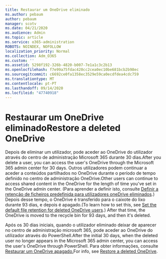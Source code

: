 ```yaml
---
title: Restaurar um OneDrive eliminado
ms.author: pebaum
author: pebaum
manager: scotv
ms.date: 04/21/2020
ms.audience: Admin
ms.topic: article
ms.service: o365-administration
ROBOTS: NOINDEX, NOFOLLOW
localization_priority: Normal
ms.collection: Adm_O365
ms.custom: ''
ms.assetid: 5298f192-326b-4820-b007-7e1a1c3c2b13
ms.openlocfilehash: f7e99a75fdac420cc2cea0ec10be681bcb2b98ec
ms.sourcegitcommit: c6692ce0fa1358ec3529e59ca0ecdfdea4cdc759
ms.translationtype: MT
ms.contentlocale: pt-PT
ms.lasthandoff: 09/14/2020
ms.locfileid: "47740918"
---
```

# <a name="restore-a-deleted-onedrive"></a><span data-ttu-id="20fd5-102">Restaurar um OneDrive eliminado</span><span class="sxs-lookup"><span data-stu-id="20fd5-102">Restore a deleted OneDrive</span></span>

<span data-ttu-id="20fd5-103">Depois de eliminar um utilizador, pode aceder ao OneDrive do utilizador através do centro de administração Microsoft 365 durante 30 dias.</span><span class="sxs-lookup"><span data-stu-id="20fd5-103">After you delete a user, you can access the user's OneDrive through the Microsoft 365 admin center for 30 days.</span></span> <span data-ttu-id="20fd5-104">Outros utilizadores podem continuar a aceder a conteúdos partilhados no OneDrive durante o período de tempo definido no centro de administração OneDrive.</span><span class="sxs-lookup"><span data-stu-id="20fd5-104">Other users can continue to access shared content in the OneDrive for the length of time you've set in the OneDrive admin center.</span></span> <span data-ttu-id="20fd5-105">(Para aprender a definir isto, consulte [Definir a retenção de ficheiros predefinida para utilizadores oneDrive eliminados](https://go.microsoft.com/fwlink/?linkid=874267).) Depois desse tempo, o OneDrive é transferido para o caixote do lixo durante 93 dias, e depois é apagado.</span><span class="sxs-lookup"><span data-stu-id="20fd5-105">(To learn how to set this, see [Set the default file retention for deleted OneDrive users](https://go.microsoft.com/fwlink/?linkid=874267).) After that time, the OneDrive is moved to the recycle bin for 93 days, and then it's deleted.</span></span>
  
<span data-ttu-id="20fd5-106">Após os 30 dias iniciais, quando o utilizador eliminado deixar de aparecer no centro de administração microsoft 365, pode aceder ao OneDrive do utilizador através do PowerShell.</span><span class="sxs-lookup"><span data-stu-id="20fd5-106">After the initial 30 days, when the deleted user no longer appears in the Microsoft 365 admin center, you can access the user's OneDrive through PowerShell.</span></span> <span data-ttu-id="20fd5-107">Para obter informações, consulte [Restaurar um OneDrive apagado.](https://go.microsoft.com/fwlink/?linkid=874269)</span><span class="sxs-lookup"><span data-stu-id="20fd5-107">For info, see [Restore a deleted OneDrive](https://go.microsoft.com/fwlink/?linkid=874269).</span></span>
  

